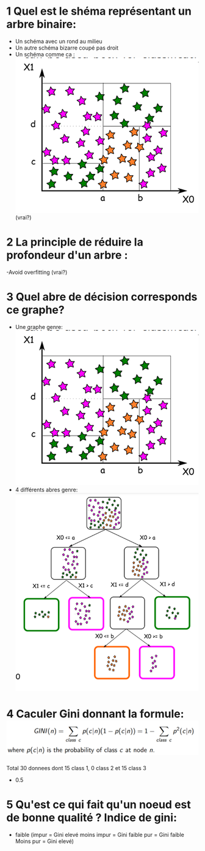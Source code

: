 # 1 Quel est le shéma représentant un arbre binaire:
- Un schéma avec un rond au milieu
- Un autre schéma  bizarre coupé pas droit
- Un schéma comme ca : ![Alt text](image-3.png) (vrai?)
# 2 La principle de réduire la profondeur d'un arbre :
-Avoid overfitting (vrai?)
# 3 Quel abre de décision corresponds ce  graphe?
- Une graphe genre: ![Alt text](image.png)
- 4 différents abres genre: ![Alt text](image-1.png)
# 4 Caculer Gini donnant la formule: ![Alt text](image-2.png)
Total 30 donnees dont 15 class 1, 0 class 2 et 15 class 3
- 0.5
# 5 Qu'est ce qui fait qu'un noeud est de bonne qualité ? Indice de gini: 
- faible
(impur = Gini elevé 
moins impur = Gini faible
pur = Gini faible
Moins pur = Gini elevé)
